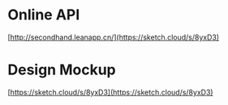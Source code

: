 # Online API

[http://secondhand.leanapp.cn/](https://sketch.cloud/s/8yxD3)

# Design Mockup

[https://sketch.cloud/s/8yxD3](https://sketch.cloud/s/8yxD3)


